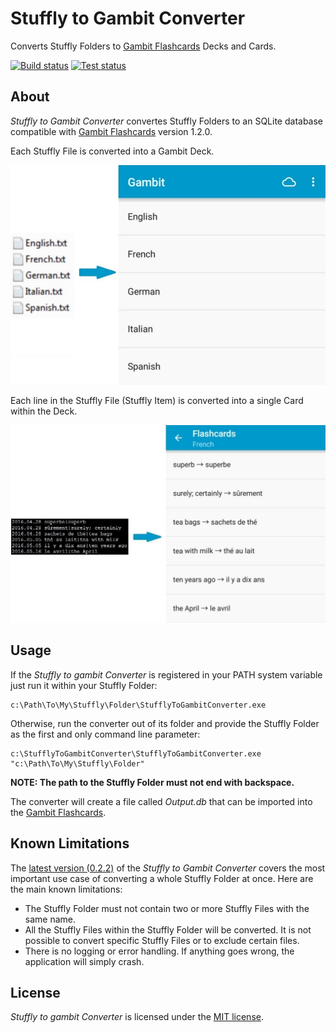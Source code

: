 # Stuffly to Gambit Converter

Converts Stuffly Folders to [Gambit Flashcards](https://play.google.com/store/apps/details?id=ru.ming13.gambit) Decks and Cards.

[![Build status](https://ci.appveyor.com/api/projects/status/etrgjgh3q5u3eqpy?svg=true)](https://ci.appveyor.com/project/ironcev/stuffly-to-gambit-converter)
[![Test status](http://teststatusbadge.azurewebsites.net/api/status/ironcev/stuffly-to-gambit-converter)](https://ci.appveyor.com/project/ironcev/stuffly-to-gambit-converter)

## About
*Stuffly to Gambit Converter* convertes Stuffly Folders to an SQLite database compatible with [Gambit Flashcards](https://play.google.com/store/apps/details?id=ru.ming13.gambit) version 1.2.0.

Each Stuffly File is converted into a Gambit Deck.

![Gambit Flashcards Decks](doc/converting-stuffly-files-to-gambit-flashcards-decks.jpg)

Each line in the Stuffly File (Stuffly Item) is converted into a single Card within the Deck.

![Gambit Flashcards Cards](doc/converting-stuffly-items-to-gambit-flashcards-cards.jpg)

## Usage
If the *Stuffly to gambit Converter* is registered in your PATH system variable just run it within your Stuffly Folder:

    c:\Path\To\My\Stuffly\Folder\StufflyToGambitConverter.exe

Otherwise, run the converter out of its folder and provide the Stuffly Folder as the first and only command line parameter:

    c:\StufflyToGambitConverter\StufflyToGambitConverter.exe "c:\Path\To\My\Stuffly\Folder"

**NOTE: The path to the Stuffly Folder must not end with backspace.**

The converter will create a file called *Output.db* that can be imported into the [Gambit Flashcards](https://play.google.com/store/apps/details?id=ru.ming13.gambit).

## Known Limitations
The [latest version (0.2.2)](https://github.com/ironcev/stuffly-to-gambit-converter/releases/tag/v0.2.2) of the *Stuffly to Gambit Converter* covers the most important use case of converting a whole Stuffly Folder at once. Here are the main known limitations:

- The Stuffly Folder must not contain two or more Stuffly Files with the same name.
- All the Stuffly Files within the Stuffly Folder will be converted. It is not possible to convert specific Stuffly Files or to exclude certain files.
- There is no logging or error handling. If anything goes wrong, the application will simply crash.

## License

*Stuffly to gambit Converter* is licensed under the [MIT license](LICENSE).